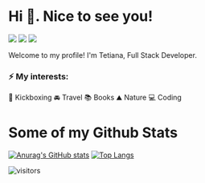 # Hi 👋. Nice to see you! 

<a href="mailto:tanyashostak13@gmail.com"><img src="https://img.shields.io/badge/tanyashostak13@gmail.com-D14836?&logo=gmail&logoColor=white" /></a>  <a href="https://github.com/Tetiana1386"><img src="https://img.shields.io/badge/Tetiana1386-100000?&logo=github&logoColor=white" /></a> <img src="https://img.shields.io/badge/LinkedIn-0077B5?style=for-the-badg&logo=linkedin&logoColor=white" />


Welcome to my profile! I'm Tetiana, Full Stack Developer.

### ⚡ My interests:

:boxing_glove: Kickboxing :oncoming_automobile: Travel :books: Books
:mountain: Nature
:computer: Coding

# Some of my Github Stats

[![Anurag's GitHub stats](https://github-readme-stats.vercel.app/api?username=Tetiana1386&show_icons=true)](https://github.com/anuraghazra/github-readme-stats) [![Top Langs](https://github-readme-stats.vercel.app/api/top-langs/?username=Tetiana1386&layout=compact)](https://github.com/anuraghazra/github-readme-stats)


![visitors](https://visitor-badge.glitch.me/badge?page_id=Tetiana1386)



